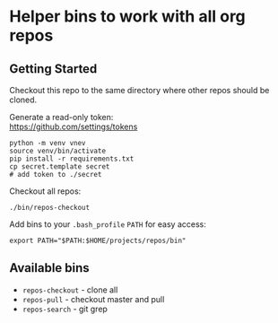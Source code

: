 # Helper bins to work with all org repos

## Getting Started

Checkout this repo to the same directory where other repos should be cloned.

Generate a read-only token:  
https://github.com/settings/tokens

```
python -m venv vnev
source venv/bin/activate
pip install -r requirements.txt
cp secret.template secret
# add token to ./secret
```

Checkout all repos:
```
./bin/repos-checkout
```

Add bins to your `.bash_profile` `PATH` for easy access:
```
export PATH="$PATH:$HOME/projects/repos/bin"
```

## Available bins

* `repos-checkout` - clone all
* `repos-pull` - checkout master and pull
* `repos-search` - git grep

